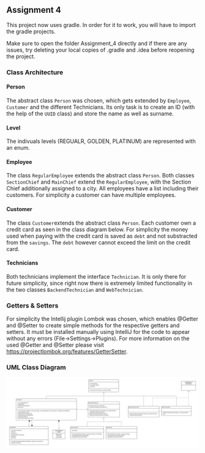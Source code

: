 ## Assignment 4
This project now uses gradle. In order for it to work, you will have to import the gradle projects. 

Make sure to open the folder Assignment_4 directly and if there are any issues, try deleting your local copies of .gradle and .idea before reopening the project.

### Class Architecture

#### Person
The abstract class `Person` was chosen, which gets extended by `Employee`, `Customer` and the different Technicians.
Its only task is to create an ID (with the help of the `UUID` class) and store the name as well as surname.

#### Level
The indivuals levels (REGUALR, GOLDEN, PLATINUM) are represented with an enum.

#### Employee
The class `RegularEmployee` extends the abstract class `Person`. Both classes `SectionChief` and `MainChief` extend the `RegularEmployee`, with the Section Chief
additionally assigned to a city. All employees have a list including their customers. For simplicity a customer can have multiple employees.

#### Customer
The class `Customer`extends the abstract class `Person`. Each customer own a credit card as seen in the class diagram below. For simplicity
the money used when paying with the credit card is saved as `debt` and not substracted from the `savings`. The `debt` however cannot
exceed the limit on the credit card.

#### Technicians
Both technicians implement the interface `Technician`. It is only there for future simplicity, since  right now
there is extremely limited functionality in the two classes `BackendTechnician` and `WebTechnician`.

### Getters & Setters
For simplicity the Intellij plugin Lombok was chosen, which enables @Getter and @Setter to create simple methods for the
respective getters and setters. It must be installed manually using IntelliJ for the code to appear without any errors (File->Settings->Plugins).
For more information on the used @Getter and @Setter please visit https://projectlombok.org/features/GetterSetter.

### UML Class Diagram

![BankManagementClassDiagram](BankManagementClassDiagram.png)
